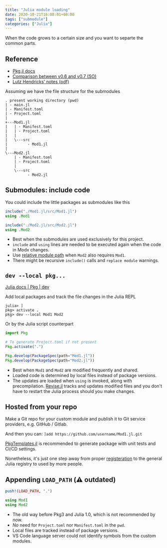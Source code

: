 ```yaml
---
title: "Julia module loading"
date: 2020-10-21T16:08:01+08:00
tags: ["submodule"]
categories: ["Julia"]
---
```


When the code grows to a certain size and you want to separte the common parts.

<!--more-->

## Reference
- [Pkg.jl docs](https://julialang.github.io/Pkg.jl/v1/)
- [Comparison between v0.6 and v0.7 (SO)](https://stackoverflow.com/questions/36398629/change-package-directory-in-julia/36400065#36400065)
- [Lutz Hendricks' notes (pdf)](https://lhendricks.org/julia_notes.pdf)

Assuming we have the file structure for the submodules

```tree
. present working directory (pwd)
| - main.jl
| - Manifest.toml
| - Project.toml
|
+---Mod1.jl
|   | - Manifest.toml
|   | - Project.toml
|   |
|   \---src
|         - Mod1.jl
|
\---Mod2.jl
    | - Manifest.toml
    | - Project.toml
    |
    \---src
          - Mod2.jl
```

## Submodules: include code

You could include the little packages as submodules like this

```julia
include("./Mod1.jl/src/Mod1.jl")
using .Mod1

include("./Mod2.jl/src/Mod2.jl")
using .Mod2
```

- Best when the submodules are used exclusively for this project.
- `include` and `using` lines are needed to be executed again when the code in Modx changes.
- Use [relative module path](https://stackoverflow.com/questions/54410557/submodule-intra-dependencies-in-julia) when `Mod2` also requires `Mod1`.
- There might be recursive `include()` calls and `replace module` warnings.

## `dev --local pkg...`

[Julia docs | Pkg | dev](https://docs.julialang.org/en/v1/stdlib/Pkg/)

Add local packages and track the file changes in the Julia REPL

```julia-repl
julia> ]
pkg> activate .
pkg> dev --local Mod1 Mod2
```

Or by the Julia script counterpart

```julia
import Pkg

# To generate Project.toml if not present
Pkg.activate(".")

Pkg.develop(PackageSpec(path="Mod1.jl"))
Pkg.develop(PackageSpec(path="Mod2.jl"))
```

- Best when `Mod1` and `Mod2` are modified frequently and shared.
- Loaded code is determined by local files instead of package versions.
- The updates are loaded when `using` is invoked, along with precompilation. [Revise.jl](https://timholy.github.io/Revise.jl/stable/) tracks and updates modified files and you don't have to restart the Julia process should you make changes.

## Hosted from your repo

Make a Git repo for your custom module and publish it to Git service providers, e.g. GitHub / Gitlab.

And then you can: `]add https://github.com/username/Mod1.jl.git`

[PkgTemplates.jl](https://github.com/invenia/PkgTemplates.jl) is recommended to generate package with unit tests and CI/CD settings.

Nonetheless, it's just one step away from proper [registeration](https://github.com/JuliaRegistries/Registrator.jl) to the general Julia registry to used by more people.

## Appending `LOAD_PATH` (⚠️ outdated)

```julia
push!(LOAD_PATH, ".")

using Mod1
using Mod2
```

- The old way before Pkg3 and Julia 1.0, which is not recommended by now.
- *No* need for `Project.toml` nor `Manifest.toml` in the `pwd`.
- Local files are tracked instead of package versions.
- VS Code language server could not identify symbols from the custom modules.
